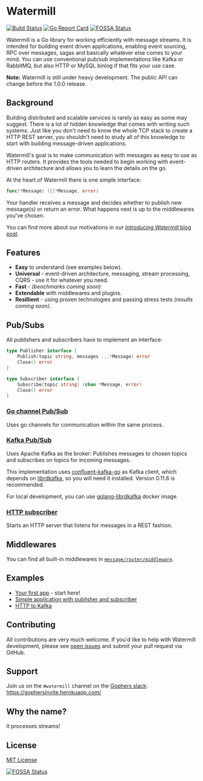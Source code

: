# Watermill
[![Build Status](https://travis-ci.org/ThreeDotsLabs/watermill.svg?branch=master)](https://travis-ci.org/ThreeDotsLabs/watermill)
[![Go Report Card](https://goreportcard.com/badge/github.com/ThreeDotsLabs/watermill)](https://goreportcard.com/report/github.com/ThreeDotsLabs/watermill)
[![FOSSA Status](https://app.fossa.io/api/projects/git%2Bgithub.com%2FThreeDotsLabs%2Fwatermill.svg?type=shield)](https://app.fossa.io/projects/git%2Bgithub.com%2FThreeDotsLabs%2Fwatermill?ref=badge_shield)


Watermill is a Go library for working efficiently with message streams. It is intended
for building event driven applications, enabling event sourcing, RPC over messages,
sagas and basically whatever else comes to your mind. You can use conventional pub/sub
implementations like Kafka or RabbitMQ, but also HTTP or MySQL binlog if that fits your use case.

**Note:** Watermill is still under heavy development. The public API can change before the 1.0.0 release.

## Background

Building distributed and scalable services is rarely as easy as some may suggest. There is a
lot of hidden knowledge that comes with writing such systems. Just like you don't need to know the
whole TCP stack to create a HTTP REST server, you shouldn't need to study all of this knowledge to
start with building message-driven applications.

Watermill's goal is to make communication with messages as easy to use as HTTP routers. It provides
the tools needed to begin working with event-driven architecture and allows you to learn the details
on the go.

At the heart of Watermill there is one simple interface:
```go
func(*Message) ([]*Message, error)
```

Your handler receives a message and decides whether to publish new message(s) or return
an error. What happens next is up to the middlewares you've chosen.

You can find more about our motivations in our [*Introducing Watermill* blog post](https://threedots.tech/post/introducing-watermill/).

## Features

* **Easy** to understand (see examples below).
* **Universal** - event-driven architecture, messaging, stream processing, CQRS - use it for whatever you need.
* **Fast** - *(benchmarks coming soon)*
* **Extendable** with middlewares and plugins.
* **Resillient** - using proven technologies and passing stress tests *(results coming soon)*.

## Pub/Subs

All publishers and subscribers have to implement an interface:

```go
type Publisher interface {
	Publish(topic string, messages ...*Message) error
	Close() error
}

type Subscriber interface {
	Subscribe(topic string) (chan *Message, error)
	Close() error
}
```

### [Go channel Pub/Sub](https://github.com/ThreeDotsLabs/watermill/tree/master/message/infrastructure/gochannel)

Uses go channels for communication within the same process.

### [Kafka Pub/Sub](https://github.com/ThreeDotsLabs/watermill/tree/master/message/infrastructure/kafka)

Uses Apache Kafka as the broker: Publishes messages to chosen topics and subscribes on topics for incoming messages.

This implementation uses [confluent-kafka-go](https://github.com/confluentinc/confluent-kafka-go) as Kafka
client, which depends on [librdkafka](https://github.com/edenhill/librdkafka), so you will need it installed.
Version 0.11.6 is recommended.

For local development, you can use [golang-librdkafka](https://hub.docker.com/r/threedotslabs/golang-librdkafka/) docker image.

### [HTTP subscriber](https://github.com/ThreeDotsLabs/watermill/tree/master/message/infrastructure/http)

Starts an HTTP server that listens for messages in a REST fashion.

## Middlewares

You can find all built-in middlewares in [`message/router/middleware`](message/router/middleware).

## Examples

* [Your first app](_examples/your-first-app) - start here!
* [Simple application with publisher and subscriber](_examples/simple-app)
* [HTTP to Kafka](_examples/http-to-kafka)

## Contributing

All contributions are very much welcome. If you'd like to help with Watermill development,
please see [open issues](https://github.com/ThreeDotsLabs/watermill/issues?utf8=%E2%9C%93&q=is%3Aissue+is%3Aopen+)
and submit your pull request via GitHub.

## Support

Join us on the `#watermill` channel on the [Gophers slack](https://gophers.slack.com/): https://gophersinvite.herokuapp.com/

## Why the name?

It processes streams!

## License

[MIT License](./LICENSE)


[![FOSSA Status](https://app.fossa.io/api/projects/git%2Bgithub.com%2FThreeDotsLabs%2Fwatermill.svg?type=large)](https://app.fossa.io/projects/git%2Bgithub.com%2FThreeDotsLabs%2Fwatermill?ref=badge_large)
